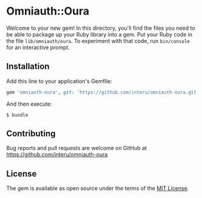 # Omniauth::Oura

Welcome to your new gem! In this directory, you'll find the files you need to be able to package up your Ruby library into a gem. Put your Ruby code in the file `lib/omniauth/oura`. To experiment with that code, run `bin/console` for an interactive prompt.

## Installation

Add this line to your application's Gemfile:

```ruby
gem 'omniauth-oura', git: 'https://github.com/interu/omniauth-oura.git'
```

And then execute:

    $ bundle

## Contributing

Bug reports and pull requests are welcome on GitHub at https://github.com/interu/omniauth-oura

## License

The gem is available as open source under the terms of the [MIT License](https://opensource.org/licenses/MIT).
